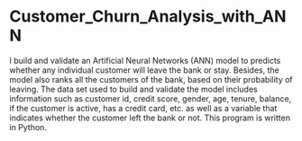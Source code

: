 # Customer_Churn_Analysis_with_ANN
I build and validate an Artificial Neural Networks (ANN) model to predicts whether any individual customer will leave the bank or stay. Besides, the model also ranks all the customers of the bank, based on their probability of leaving. The data set used to build and validate the model includes information such as customer id, credit score, gender, age, tenure, balance, if the customer is active, has a credit card, etc. as well as a variable that indicates whether the customer left the bank or not. This program is written in Python. 
